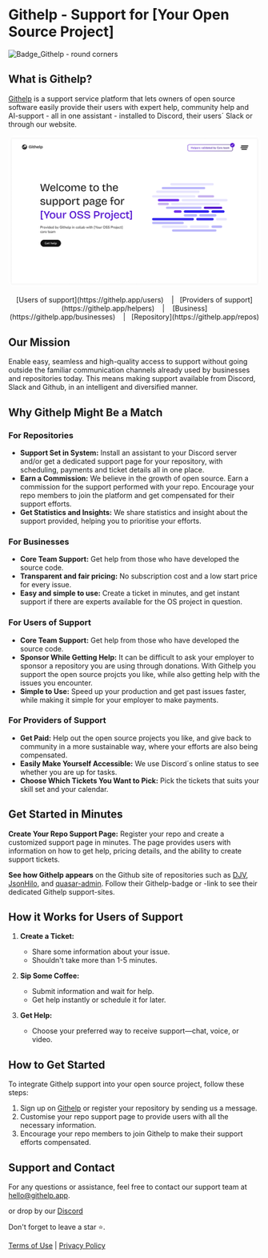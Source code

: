 # Githelp - Support for [Your Open Source Project]

<img width="220" alt="Badge_Githelp - round corners" src="https://github.com/user-attachments/assets/027ac1e3-f7dc-434e-9dd8-8bc3db7bad43">

## What is Githelp?

[Githelp](https://githelp.app/) is a support service platform that lets owners of open source software easily provide their users with expert help, 
community help and AI-support - all in one assistant - installed to Discord, their users´ Slack or through our website.  

<p align="center">
    <img src="assets/Repo - landing page - example 02 - 1440.png" alt="Githelp" width="700" style="border-radius: 12px"/>
</p>

<p align="center">[Users of support](https://githelp.app/users)&nbsp; &nbsp; |&nbsp; &nbsp;[Providers of support](https://githelp.app/helpers)&nbsp; &nbsp; |&nbsp; &nbsp; [Business] (https://githelp.app/businesses)&nbsp; &nbsp; |&nbsp; &nbsp;[Repository](https://githelp.app/repos)</p>

## Our Mission

Enable easy, seamless and high-quality access to support without going outside the familiar communication channels already used 
by businesses and repositories today. This means making support available from Discord, Slack and Github, in an intelligent and diversified manner. 

## Why Githelp Might Be a Match

### For Repositories
- **Support Set in System:** Install an assistant to your Discord server and/or get a dedicated support page for your repository,
  with scheduling, payments and ticket details all in one place.
- **Earn a Commission:** We believe in the growth of open source. Earn a commission for the support performed with your
  repo. Encourage your repo members to join the platform and get compensated for their support efforts.
- **Get Statistics and Insights:** We share statistics and insight about the support provided, helping you to prioritise your efforts. 

### For Businesses
- **Core Team Support:** Get help from those who have developed the source code.
- **Transparent and fair pricing:** No subscription cost and a low start price for every issue.
- **Easy and simple to use:** Create a ticket in minutes, and get instant support if there are experts available for the OS project in
  question. 

### For Users of Support 
- **Core Team Support:** Get help from those who have developed the source code.
- **Sponsor While Getting Help:** It can be difficult to ask your employer to sponsor a repository you are using through donations.
  With Githelp you support the open source projcts you like, while also getting help with the issues you encounter.
- **Simple to Use:** Speed up your production and get past issues faster, while making it simple for your employer to make payments.
  

### For Providers of Support 
- **Get Paid:** Help out the open source projects you like, and give back to community in a more sustainable way, where your efforts
  are also being compensated. 
- **Easily Make Yourself Accessible:** We use Discord´s online status to see whether you are up for tasks.
- **Choose Which Tickets You Want to Pick:** Pick the tickets that suits your skill set and your calendar. 

## Get Started in Minutes

**Create Your Repo Support Page:** Register your repo and create a customized support page in minutes. The page provides users with 
information on how to get help, pricing details, and the ability to create support tickets.

**See how Githelp appears** on the Github site of repositories such as [DJV](https://github.com/korzio/djv), [JsonHilo](https://github.com/xtao-org/jsonhilo), and [quasar-admin](https://github.com/pratik227/quasar-admin). 
Follow their Githelp-badge or -link to see their dedicated Githelp support-sites. 

## How it Works for Users of Support

1. **Create a Ticket:**
    - Share some information about your issue.
    - Shouldn't take more than 1-5 minutes.

2. **Sip Some Coffee:**
    - Submit information and wait for help.
    - Get help instantly or schedule it for later.

3. **Get Help:**
    - Choose your preferred way to receive support—chat, voice, or video.

## How to Get Started

To integrate Githelp support into your open source project, follow these steps:

1. Sign up on [Githelp](https://githelp.app/repos) or register your repository by sending us a message.
2. Customise your repo support page to provide users with all the necessary information.
3. Encourage your repo members to join Githelp to make their support efforts compensated.

## Support and Contact

For any questions or assistance, feel free to contact our support team at [hello@githelp.app](mailto:hello@githelp.app).

or drop by our [Discord](https://discord.gg/MN6zX6xQ)

Don't forget to leave a star ⭐️.

[//]: # (TODO: Add a link to the terms of use and privacy policy)

[Terms of Use](./terms_of_use.md) | [Privacy Policy](./privacy_policy.md)



